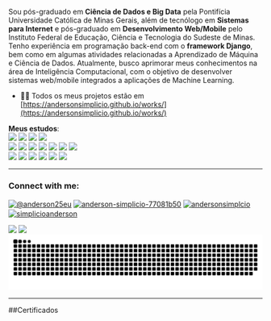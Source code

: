 Sou pós-graduado em **Ciência de Dados e Big Data** pela Pontifícia Universidade Católica de Minas Gerais, além de tecnólogo em **Sistemas para Internet** e pós-graduado em **Desenvolvimento Web/Mobile** pelo Instituto Federal de Educação, Ciência e Tecnologia do Sudeste de Minas. Tenho experiência em programação back-end com o **framework Django**, bem como em algumas atividades relacionadas a Aprendizado de Máquina e Ciência de Dados.
Atualmente, busco aprimorar meus conhecimentos na área de Inteligência Computacional, com o objetivo de desenvolver sistemas web/mobile integrados a aplicações de Machine Learning.
- 👨‍💻 Todos os meus projetos estão em [https://andersonsimplicio.github.io/works/](https://andersonsimplicio.github.io/works/)
  
<i class="fas fa-book" style="color:#3499cd" ></i> <strong>Meus estudos</strong>:
<br>
<img height="23em" src="https://img.shields.io/badge/Linux_Mint-87CF3E?style=for-the-badge&logo=linux-mint&logoColor=white">
<i class="fab fa-linux" style="color:black;"></i> 
<img height="23em" src="https://img.shields.io/badge/Ubuntu-E95420?style=for-the-badge&logo=ubuntu&logoColor=white">
<img height="23em" src="https://img.shields.io/badge/Debian-A81D33?style=for-the-badge&logo=debian&logoColor=white">
<img height="23em" src="https://img.shields.io/badge/nginx-%23009639.svg?style=for-the-badge&logo=nginx&logoColor=white">
<br>
<i style="color:#3499cd;" class="fab fa-python"></i> 
<img height="23em" src="https://img.shields.io/badge/Python-FFD43B?style=for-the-badge&logo=python&logoColor=darkgreen" >
<img height="23em" src="https://img.shields.io/badge/Django-092E20?style=for-the-badge&logo=django&logoColor=green" >
<img height="23em" src="https://img.shields.io/badge/django%20rest-ff1709?style=for-the-badge&logo=django&logoColor=white" >
<img height="23em" src="https://img.shields.io/badge/scikit_learn-F7931E?style=for-the-badge&logo=scikit-learn&logoColor=white">
<img height="23em" src="https://img.shields.io/badge/Numpy-777BB4?style=for-the-badge&logo=numpy&logoColor=white">
<img height="23em" src="https://img.shields.io/badge/SciPy-654FF0?style=for-the-badge&logo=SciPy&logoColor=white">
<img height="23em" src="https://img.shields.io/badge/Pandas-2C2D72?style=for-the-badge&logo=pandas&logoColor=white">
<br>
<i class="fab fa-react" style="color:#287eb7;"></i>
<img height="23em" src="https://img.shields.io/badge/HTML5-E34F26?style=for-the-badge&logo=html5&logoColor=white">
<img height="23em" src="https://img.shields.io/badge/CSS3-1572B6?style=for-the-badge&logo=css3&logoColor=white">
<img height="23em" src="https://img.shields.io/badge/JavaScript-323330?style=for-the-badge&logo=javascript&logoColor=F7DF1E">
<img height="23em" src="https://img.shields.io/badge/React-20232A?style=for-the-badge&logo=react&logoColor=61DAFB">
<img height="23em" src="https://img.shields.io/badge/React_Native-20232A?style=for-the-badge&logo=react&logoColor=61DAFB" >
<img height="23em" src="https://img.shields.io/badge/Node.js-43853D?style=for-the-badge&logo=node.js&logoColor=white">
<hr>  
<h3 align="left">Connect with me:</h3>
<p align="left">
<a href="https://twitter.com/@anderson25eu" target="blank"><img align="center" src="https://raw.githubusercontent.com/rahuldkjain/github-profile-readme-generator/master/src/images/icons/Social/twitter.svg" alt="@anderson25eu" height="30" width="40" /></a>
<a href="https://linkedin.com/in/anderson-simplicio-77081b50" target="blank"><img align="center" src="https://raw.githubusercontent.com/rahuldkjain/github-profile-readme-generator/master/src/images/icons/Social/linked-in-alt.svg" alt="anderson-simplicio-77081b50" height="30" width="40" /></a>
<a href="https://kaggle.com/andersonsimplcio" target="blank"><img align="center" src="https://raw.githubusercontent.com/rahuldkjain/github-profile-readme-generator/master/src/images/icons/Social/kaggle.svg" alt="andersonsimplcio" height="30" width="40" /></a>
<a href="https://instagram.com/simplicioanderson" target="blank"><img align="center" src="https://raw.githubusercontent.com/rahuldkjain/github-profile-readme-generator/master/src/images/icons/Social/instagram.svg" alt="simplicioanderson" height="30" width="40" /></a>
</p>
<div>
        <img height="180em" src="https://github-readme-stats.vercel.app/api?username=andersonsimplicio&show_icons=true&theme=slateorange&include_all_commits=true&count_private=true"/>
        <img height="180em" src="https://github-readme-stats.vercel.app/api/top-langs/?username=andersonsimplicio&layout=compact&langs_count=16&theme=slateorange&show_icons=true"/>
</div>
<div>
  <img alt="github contribution grid snake animation" src="https://raw.githubusercontent.com/andersonsimplicio/andersonsimplicio/output/github-contribution-grid-snake.svg" style="visibility:visible;max-width:100%;">
</div>
<div>
  <hr>
  ##Certificados

